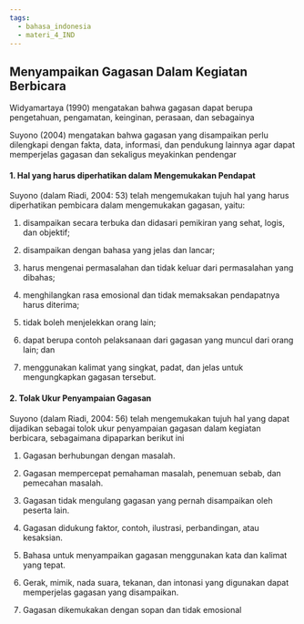 ```yaml
---
tags:
  - bahasa_indonesia
  - materi_4_IND
---
```

## Menyampaikan Gagasan Dalam Kegiatan Berbicara

Widyamartaya (1990) mengatakan bahwa gagasan dapat berupa pengetahuan, pengamatan, keinginan, perasaan, dan sebagainya

Suyono (2004) mengatakan bahwa gagasan yang disampaikan perlu dilengkapi dengan fakta, data, informasi, dan pendukung lainnya agar dapat memperjelas gagasan dan sekaligus meyakinkan pendengar

#### 1. Hal yang harus diperhatikan dalam Mengemukakan Pendapat

Suyono (dalam Riadi, 2004: 53) telah mengemukakan tujuh hal yang harus diperhatikan pembicara dalam mengemukakan gagasan, yaitu:

1. disampaikan secara terbuka dan didasari pemikiran yang sehat, logis, dan objektif;
   
2. disampaikan dengan bahasa yang jelas dan lancar;
   
3. harus mengenai permasalahan dan tidak keluar dari permasalahan yang dibahas;
   
4. menghilangkan rasa emosional dan tidak memaksakan pendapatnya harus diterima;
   
5. tidak boleh menjelekkan orang lain;
   
6. dapat berupa contoh pelaksanaan dari gagasan yang muncul dari orang lain; dan
   
7. menggunakan kalimat yang singkat, padat, dan jelas untuk mengungkapkan gagasan tersebut. 


#### 2. Tolak Ukur Penyampaian Gagasan

Suyono (dalam Riadi, 2004: 56) telah mengemukakan tujuh hal yang dapat dijadikan sebagai tolok ukur penyampaian gagasan dalam kegiatan berbicara, sebagaimana dipaparkan berikut ini

1. Gagasan berhubungan dengan masalah.
   
2. Gagasan mempercepat pemahaman masalah, penemuan sebab, dan pemecahan masalah.
   
3. Gagasan tidak mengulang gagasan yang pernah disampaikan oleh peserta lain.
   
4. Gagasan didukung faktor, contoh, ilustrasi, perbandingan, atau kesaksian.
   
5. Bahasa untuk menyampaikan gagasan menggunakan kata dan kalimat yang tepat.
   
6. Gerak, mimik, nada suara, tekanan, dan intonasi yang digunakan dapat memperjelas gagasan yang disampaikan.
   
7. Gagasan dikemukakan dengan sopan dan tidak emosional


